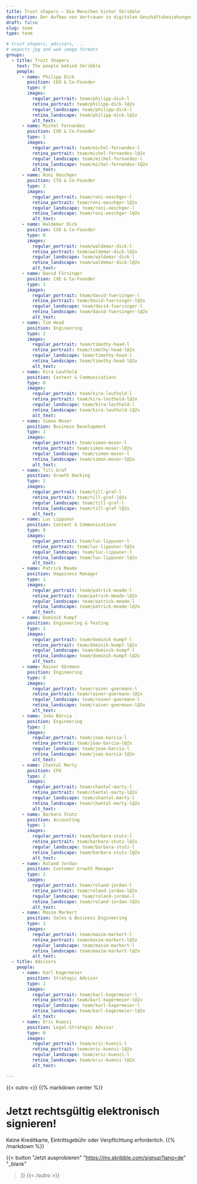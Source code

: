 ```yaml
---
title: Trust shapers – Die Menschen hinter Skribble
description: Der Aufbau von Vertrauen in digitalen Geschäftsbeziehungen soll so einfach und intuitiv werden wie Toasten. Seit der Gründung 2018 arbeitet ein wachsendes Team von Trust Shapern auf diese Zukunft hin.
draft: false
slug: team
type: team

# trust shapers, advisors, ...
# expects jpg and web image formats
groups:
  - title: Trust Shapers
    text: The people behind Skribble
    people:
      - name: Philipp Dick
        position: CEO & Co-Founder
        type: 0
        images:
          regular_portrait: team/philipp-dick-l
          retina_portrait: team/philipp-dick-l@2x
          regular_landscape: team/philipp-dick-l
          retina_landscape: team/philipp-dick-l@2x
          alt_text:
      - name: Michel Fernandez
        position: CXD & Co-Founder
        type: 1
        images:
          regular_portrait: team/michel-fernandez-l
          retina_portrait: team/michel-fernandez-l@2x
          regular_landscape: team/michel-fernandez-l
          retina_landscape: team/michel-fernandez-l@2x
          alt_text:
      - name: Roni Oeschger
        position: CTO & Co-Founder
        type: 2
        images:
          regular_portrait: team/roni-oeschger-l
          retina_portrait: team/roni-oeschger-l@2x
          regular_landscape: team/roni-oeschger-l
          retina_landscape: team/roni-oeschger-l@2x
          alt_text:
      - name: Waldemar Dick
        position: CSO & Co-Founder
        type: 0
        images:
          regular_portrait: team/waldemar-dick-l
          retina_portrait: team/waldemar-dick-l@2x
          regular_landscape: team/waldemar-dick-l
          retina_landscape: team/waldemar-dick-l@2x
          alt_text:
      - name: David Fürsinger
        position: CXE & Co-Founder
        type: 1
        images:
          regular_portrait: team/david-fuersinger-l
          retina_portrait: team/david-fuersinger-l@2x
          regular_landscape: team/david-fuersinger-l
          retina_landscape: team/david-fuersinger-l@2x
          alt_text:
      - name: Tim Head
        position: Engineering
        type: 2
        images:
          regular_portrait: team/timothy-head-l
          retina_portrait: team/timothy-head-l@2x
          regular_landscape: team/timothy-head-l
          retina_landscape: team/timothy-head-l@2x
          alt_text:
      - name: Kira Leuthold
        position: Content & Communications
        type: 0
        images:
          regular_portrait: team/kira-leuthold-l
          retina_portrait: team/kira-leuthold-l@2x
          regular_landscape: team/kira-leuthold-l
          retina_landscape: team/kira-leuthold-l@2x
          alt_text:
      - name: Simon Moser
        position: Business Development
        type: 1
        images:
          regular_portrait: team/simon-moser-l
          retina_portrait: team/simon-moser-l@2x
          regular_landscape: team/simon-moser-l
          retina_landscape: team/simon-moser-l@2x
          alt_text:
      - name: Till Graf
        position: Growth Hacking
        type: 2
        images:
          regular_portrait: team/till-graf-l
          retina_portrait: team/till-graf-l@2x
          regular_landscape: team/till-graf-l
          retina_landscape: team/till-graf-l@2x
          alt_text:
      - name: Luc Lippuner
        position: Content & Communications
        type: 0
        images:
          regular_portrait: team/luc-lippuner-l
          retina_portrait: team/luc-lippuner-l@2x
          regular_landscape: team/luc-lippuner-l
          retina_landscape: team/luc-lippuner-l@2x
          alt_text:
      - name: Patrick Meade
        position: Happiness Manager
        type: 1
        images:
          regular_portrait: team/patrick-meade-l
          retina_portrait: team/patrick-meade-l@2x
          regular_landscape: team/patrick-meade-l
          retina_landscape: team/patrick-meade-l@2x
          alt_text:
      - name: Dominik Kumpf
        position: Engineering & Testing
        type: 2
        images:
          regular_portrait: team/dominik-kumpf-l
          retina_portrait: team/dominik-kumpf-l@2x
          regular_landscape: team/dominik-kumpf-l
          retina_landscape: team/dominik-kumpf-l@2x
          alt_text:
      - name: Rainer Görmann
        position: Engineering
        type: 0
        images:
          regular_portrait: team/rainer-goermann-l
          retina_portrait: team/rainer-goermann-l@2x
          regular_landscape: team/rainer-goermann-l
          retina_landscape: team/rainer-goermann-l@2x
          alt_text:
      - name: João Bárcia
        position: Engineering
        type: 1
        images:
          regular_portrait: team/joao-barcia-l
          retina_portrait: team/joao-barcia-l@2x
          regular_landscape: team/joao-barcia-l
          retina_landscape: team/joao-barcia-l@2x
          alt_text:
      - name: Chantal Marty
        position: CFO
        type: 2
        images:
          regular_portrait: team/chantal-marty-l
          retina_portrait: team/chantal-marty-l@2x
          regular_landscape: team/chantal-marty-l
          retina_landscape: team/chantal-marty-l@2x
          alt_text:
      - name: Barbara Stutz
        position: Accounting
        type: 1
        images:
          regular_portrait: team/barbara-stutz-l
          retina_portrait: team/barbara-stutz-l@2x
          regular_landscape: team/barbara-stutz-l
          retina_landscape: team/barbara-stutz-l@2x
          alt_text:
      - name: Roland Jordan
        position: Customer Growth Manager
        type: 2
        images:
          regular_portrait: team/roland-jordan-l
          retina_portrait: team/roland-jordan-l@2x
          regular_landscape: team/roland-jordan-l
          retina_landscape: team/roland-jordan-l@2x
          alt_text:
      - name: Maxim Markert
        position: Sales & Business Engineering
        type: 1
        images:
          regular_portrait: team/maxim-markert-l
          retina_portrait: team/maxim-markert-l@2x
          regular_landscape: team/maxim-markert-l
          retina_landscape: team/maxim-markert-l@2x
          alt_text:
  - title: Advisors
    people:
      - name: Karl Kagermeier
        position: Strategic Advisor
        type: 1
        images:
          regular_portrait: team/karl-kagermeier-l
          retina_portrait: team/karl-kagermeier-l@2x
          regular_landscape: team/karl-kagermeier-l
          retina_landscape: team/karl-kagermeier-l@2x
          alt_text:
      - name: Eric Kuenzi
        position: Legal-Strategic Advisor
        type: 0
        images:
          regular_portrait: team/eric-kuenzi-l
          retina_portrait: team/eric-kuenzi-l@2x
          regular_landscape: team/eric-kuenzi-l
          retina_landscape: team/eric-kuenzi-l@2x
          alt_text:

---
```


[//]: # (--------------------------------------------------------------------------------------------------------------)

{{< outro   >}}
{{% markdown center %}}
# Jetzt rechtsgültig elektronisch signieren!
Keine Kreditkarte, Eintrittsgebühr oder
Verpflichtung erforderlich.
{{% /markdown %}}

{{< button
  "Jetzt ausprobieren"
  "https://my.skribble.com/signup?lang=de"
  "_blank"
>}}
{{< /outro >}}